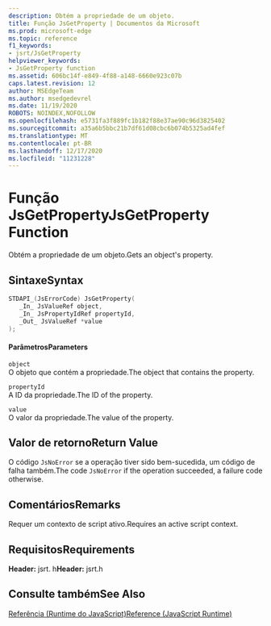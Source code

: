```yaml
---
description: Obtém a propriedade de um objeto.
title: Função JsGetProperty | Documentos da Microsoft
ms.prod: microsoft-edge
ms.topic: reference
f1_keywords:
- jsrt/JsGetProperty
helpviewer_keywords:
- JsGetProperty function
ms.assetid: 606bc14f-e849-4f88-a148-6660e923c07b
caps.latest.revision: 12
author: MSEdgeTeam
ms.author: msedgedevrel
ms.date: 11/19/2020
ROBOTS: NOINDEX,NOFOLLOW
ms.openlocfilehash: e5731fa3f889fc1b182f88e37ae90c96d3825402
ms.sourcegitcommit: a35a6b5bbc21b7df61d08cbc6b074b5325ad4fef
ms.translationtype: MT
ms.contentlocale: pt-BR
ms.lasthandoff: 12/17/2020
ms.locfileid: "11231228"
---
```

# <span data-ttu-id="821cf-103">Função JsGetProperty</span><span class="sxs-lookup"><span data-stu-id="821cf-103">JsGetProperty Function</span></span>

<span data-ttu-id="821cf-104">Obtém a propriedade de um objeto.</span><span class="sxs-lookup"><span data-stu-id="821cf-104">Gets an object's property.</span></span>  
  
## <span data-ttu-id="821cf-105">Sintaxe</span><span class="sxs-lookup"><span data-stu-id="821cf-105">Syntax</span></span>  
  
```cpp  
STDAPI_(JsErrorCode) JsGetProperty(  
   _In_ JsValueRef object,  
   _In_ JsPropertyIdRef propertyId,  
   _Out_ JsValueRef *value  
);  
```  
  
#### <span data-ttu-id="821cf-106">Parâmetros</span><span class="sxs-lookup"><span data-stu-id="821cf-106">Parameters</span></span>  
 `object`  
 <span data-ttu-id="821cf-107">O objeto que contém a propriedade.</span><span class="sxs-lookup"><span data-stu-id="821cf-107">The object that contains the property.</span></span>  
  
 `propertyId`  
 <span data-ttu-id="821cf-108">A ID da propriedade.</span><span class="sxs-lookup"><span data-stu-id="821cf-108">The ID of the property.</span></span>  
  
 `value`  
 <span data-ttu-id="821cf-109">O valor da propriedade.</span><span class="sxs-lookup"><span data-stu-id="821cf-109">The value of the property.</span></span>  
  
## <span data-ttu-id="821cf-110">Valor de retorno</span><span class="sxs-lookup"><span data-stu-id="821cf-110">Return Value</span></span>  
 <span data-ttu-id="821cf-111">O código `JsNoError` se a operação tiver sido bem-sucedida, um código de falha também.</span><span class="sxs-lookup"><span data-stu-id="821cf-111">The code `JsNoError` if the operation succeeded, a failure code otherwise.</span></span>  
  
## <span data-ttu-id="821cf-112">Comentários</span><span class="sxs-lookup"><span data-stu-id="821cf-112">Remarks</span></span>  
 <span data-ttu-id="821cf-113">Requer um contexto de script ativo.</span><span class="sxs-lookup"><span data-stu-id="821cf-113">Requires an active script context.</span></span>  
  
## <span data-ttu-id="821cf-114">Requisitos</span><span class="sxs-lookup"><span data-stu-id="821cf-114">Requirements</span></span>  
 <span data-ttu-id="821cf-115">**Header:** jsrt. h</span><span class="sxs-lookup"><span data-stu-id="821cf-115">**Header:** jsrt.h</span></span>  
  
## <span data-ttu-id="821cf-116">Consulte também</span><span class="sxs-lookup"><span data-stu-id="821cf-116">See Also</span></span>  
 [<span data-ttu-id="821cf-117">Referência (Runtime do JavaScript)</span><span class="sxs-lookup"><span data-stu-id="821cf-117">Reference (JavaScript Runtime)</span></span>](../chakra-hosting/reference-javascript-runtime.md)
